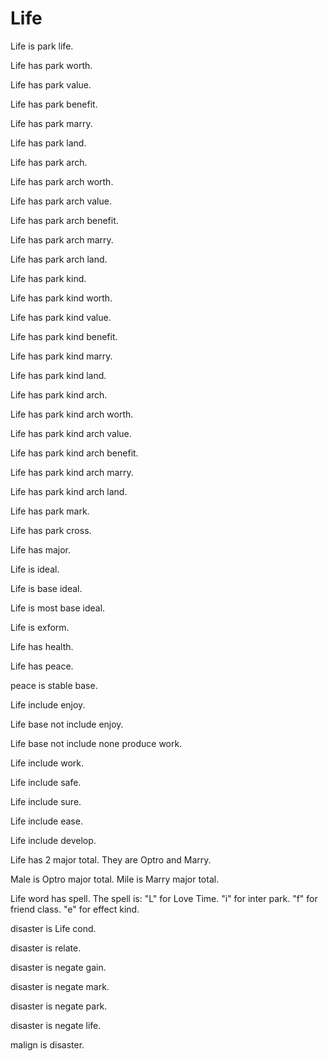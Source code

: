 # Life

Life is park life.

Life has park worth.

Life has park value.

Life has park benefit.

Life has park marry.

Life has park land.

Life has park arch.

Life has park arch worth.

Life has park arch value.

Life has park arch benefit.

Life has park arch marry.

Life has park arch land.

Life has park kind.

Life has park kind worth.

Life has park kind value.

Life has park kind benefit.

Life has park kind marry.

Life has park kind land.

Life has park kind arch.

Life has park kind arch worth.

Life has park kind arch value.

Life has park kind arch benefit.

Life has park kind arch marry.

Life has park kind arch land.

Life has park mark.

Life has park cross.

Life has major.

Life is ideal.

Life is base ideal.

Life is most base ideal.

Life is exform.

Life has health.

Life has peace.

peace is stable base.

Life include enjoy.

Life base not include enjoy.

Life base not include none produce work.

Life include work.

Life include safe.

Life include sure.

Life include ease.

Life include develop.

Life has 2 major total.
They are Optro and Marry.

Male is Optro major total.
Mile is Marry major total.

Life word has spell.
The spell is:
"L" for Love Time.
"i" for inter park.
"f" for friend class.
"e" for effect kind.

disaster is Life cond.

disaster is relate.

disaster is negate gain.

disaster is negate mark.

disaster is negate park.

disaster is negate life.

malign is disaster.